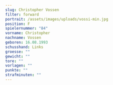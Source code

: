 ```yaml
---
slug: Christopher Vossen
filter: forward
portrait: /assets/images/uploads/vossi-min.jpg
position: F
spielernummer: "84"
vorname: Christopher
nachname: Vossen
geboren: 16.08.1993
schusshand: Links
groesse: ""
gewicht: ""
tore: ""
vorlagen: ""
punkte: ""
strafminuten: ""
---
```

